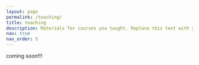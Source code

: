 ```yaml
---
layout: page
permalink: /teaching/
title: teaching
description: Materials for courses you taught. Replace this text with your description.
nav: true
nav_order: 5
---
```


coming soon!!!
